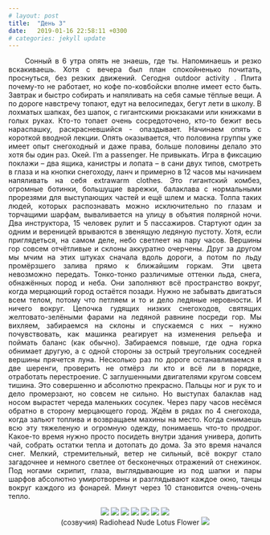 ```yaml
---
# layout: post
title:  "День 3"
date:   2019-01-16 22:58:11 +0300
# categories: jekyll update
---
```


<div style="text-align: justify">
&nbsp;&nbsp;&nbsp;&nbsp;
Сонный в 6 утра опять не знаешь, где ты. Напоминаешь и резко вскакиваешь. Хотя с вечера был план спокойненько почитать, проснуться, без резких движений. Сегодня outdoor activity . Плита почему-то не работает, но кофе по-ковбойски вполне имеет есто быть. Завтрак и быстро собирать и напяливать на себя самые тёплые вещи. А по дороге навстречу топают, едут на велосипедах, бегут лети в школу. В лохматых шапках, без шапок, с гигантскими рюкзаками или книжками в голых руках. Кто-то топает очень сосредоточено, кто-то бежит весь нараспашку, раскрасневшийся - опаздывает. Начинаем опять с короткой вводной лекции. Опять оказывается, что половина группы уже имеет опыт снегоходный и даже права, больше половины делало это хотя бы один раз. Окей. I’m a passenger. Не привыкать. Игра в фиксацию поклажи – два ящика, канистры и лопата – в сани двух типов, смотреть в глаза и на кнопки снегоходу, ланч и примерно в 12 часов мы начинаем напяливать на себя extrawarm clothes. Это гигантский комбез, огромные ботинки, большущие варежки, балаклава с нормальными прорезями для выступающих частей и ещё шлем и маска. Толпа таких людей, которых распознавать можно исключительно по глазам и торчащими шарфам, вываливается на улицу в объятия полярной ночи. Два инструктора, 15 человек рулит и 5 пассажиров. Стартуют один за одним и вереницей врываются в звенящую ледяную пустоту. Хотя, если приглядеться, на самом деле, небо светлеет на пару часов. Вершины гор совсем отчётливые и склоны аккуратно очерчены. Друг за другом мы мчим на этих штуках сначала вдоль дороги, а потом по льду промёрзшего залива прямо к ближайшим горкам. Эти цвета невозможно передать. Тонко-тонко различимые оттенки льда, снега, обнажённых пород и неба. Они заполняют всё пространство вокруг, когда мерцающий город остаётся позади. Нужно не забывать двигаться всем телом, потому что петляем и то и дело ледяные неровности. И ничего вокруг. Цепочка гудящих низких снегоходов, святящих желтовато-зелёными фарами на ледяной равнине посреди гор. Мы вихляем, забираемся на склоны и спускаемся с них – нужно почувствовать, как машинка реагирует на изменения рельефа и поймать баланс (как обычно). Забираемся повыше, где одна горка обнимает другую, а с одной стороны за острый треугольник соседней вершины прячется луна. Несколько раз по дороге останавливаемся в две шеренги, проверить не отмёрз ли кто и всё ли в порядке, отработать перестроение. С заглушенными двигателями кругом совсем тишина. Это совершенно и абсолютно прекрасно. Пальцы ног и рук то и дело промерзают, но совсем не сильно. Но выступах балаклав над носом вырастет череда маленьких сосулек. Через пару часов несёмся обратно в сторону мерцающего город. Ждём в рядах по 4 снегохода, когда зальют топлива и возвращаем махины на место. Когда снимаешь всю эту тяжеленую и огромную одежду, понимаешь что-то продрог. Какое-то время нужно просто посидеть внутри здания универа, допить чай, собрать остатки тепла и дотопать до дома. За это время начался снег. Мелкий, стремительный, ветер не сильный, всё вокруг стало загадочнее и немного светлее от бесконечных отражений от снежинок. Под ногами скрипит, глаза, выглядывающие из под шапки и пары шарфов абсолютно умиротворены и разглядывают каждое окно, танцы вокруг каждого из фонарей. Минут через 10 становится очень-очень тепло.
</div>

<p align="center">
    <img src="{{site.baseurl}}/assets/images/9.png" />
    <img src="{{site.baseurl}}/assets/images/10.png" />
    <img src="{{site.baseurl}}/assets/images/11.png" />
    <img src="{{site.baseurl}}/assets/images/12.png" />
    <img src="{{site.baseurl}}/assets/images/13.png" />
    <img src="{{site.baseurl}}/assets/images/14.png" />
    <img src="{{site.baseurl}}/assets/images/15.png" />
    <br />
    (созвучия) Radiohead Nude Lotus Flower
    <img src="{{site.baseurl}}/assets/images/16.png" />
</p>


